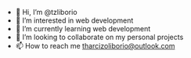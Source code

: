 - 👋 Hi, I’m @tzliborio
- 👀 I’m interested in web development
- 🌱 I’m currently learning web development
- 💞️ I’m looking to collaborate on my personal projects
- 📫 How to reach me tharcizoliborio@outlook.com
<!---
tzliborio/tzliborio is a ✨ special ✨ repository because its `README.md` (this file) appears on your GitHub profile.
You can click the Preview link to take a look at your changes.
--->
